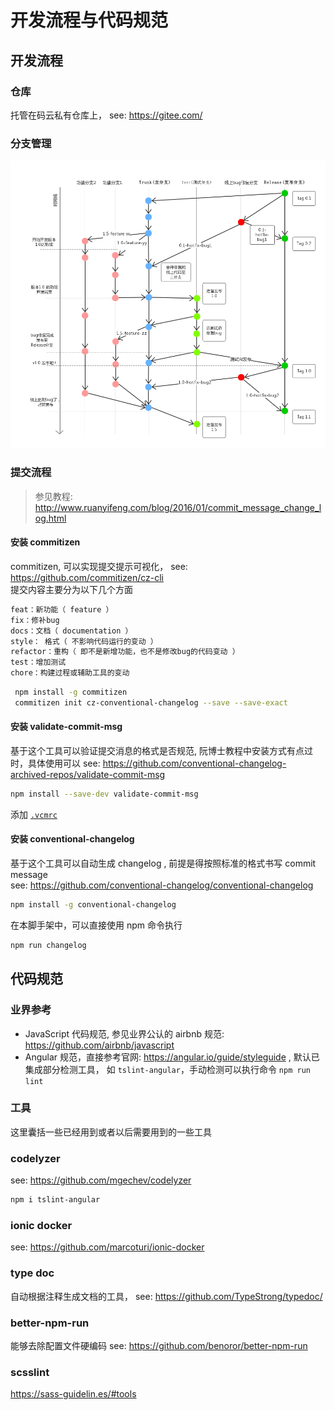 # 开发流程与代码规范

## 开发流程

### 仓库

托管在码云私有仓库上， see: https://gitee.com/

### 分支管理

![git 分支管理规范](./img/git-version-ctrl.png)

### 提交流程

> 参见教程: http://www.ruanyifeng.com/blog/2016/01/commit_message_change_log.html

#### 安装 commitizen

commitizen, 可以实现提交提示可视化， see: https://github.com/commitizen/cz-cli  
提交内容主要分为以下几个方面

```bash
feat：新功能（ feature ）
fix：修补bug
docs：文档（ documentation ）
style： 格式（ 不影响代码运行的变动 ）
refactor：重构（ 即不是新增功能，也不是修改bug的代码变动 ）
test：增加测试
chore：构建过程或辅助工具的变动
```

```bash
 npm install -g commitizen
 commitizen init cz-conventional-changelog --save --save-exact
```

#### 安装 validate-commit-msg

基于这个工具可以验证提交消息的格式是否规范, 阮博士教程中安装方式有点过时，具体使用可以
see: https://github.com/conventional-changelog-archived-repos/validate-commit-msg

```bash
npm install --save-dev validate-commit-msg
```

添加 [`.vcmrc`](../.vcmrc)

#### 安装 conventional-changelog

基于这个工具可以自动生成 changelog , 前提是得按照标准的格式书写 commit message  
see: https://github.com/conventional-changelog/conventional-changelog

```bash
npm install -g conventional-changelog
```

在本脚手架中，可以直接使用 npm 命令执行

```bash
npm run changelog
```

## 代码规范

### 业界参考

- JavaScript 代码规范, 参见业界公认的 airbnb 规范: https://github.com/airbnb/javascript
- Angular 规范，直接参考官网: https://angular.io/guide/styleguide , 默认已集成部分检测工具， 如 `tslint-angular`，手动检测可以执行命令 `npm run lint`

### 工具

这里囊括一些已经用到或者以后需要用到的一些工具

### codelyzer

see: https://github.com/mgechev/codelyzer

```bash
npm i tslint-angular
```

### ionic docker

see: https://github.com/marcoturi/ionic-docker

### type doc

自动根据注释生成文档的工具， see: https://github.com/TypeStrong/typedoc/

### better-npm-run

能够去除配置文件硬编码
see: https://github.com/benoror/better-npm-run

### scsslint

https://sass-guidelin.es/#tools

